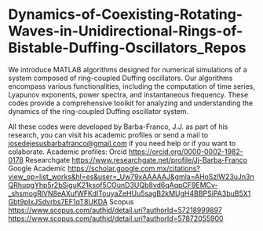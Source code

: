 # Dynamics-of-Coexisting-Rotating-Waves-in-Unidirectional-Rings-of-Bistable-Duffing-Oscillators_Repos
We introduce MATLAB algorithms designed for numerical simulations of a system composed of ring-coupled Duffing oscillators. 
Our algorithms encompass various functionalities, including the computation of time series, Lyapunov exponents, power spectra, and instantaneous frequency. 
These codes provide a comprehensive toolkit for analyzing and understanding the dynamics of the ring-coupled Duffing oscillator system.

All these codes were developed by Barba-Franco, J.J. as part of his research, you can visit his academic profiles or send a mail to josedejesusbarbafranco@gmail.com if you need help or if you want to colaborate.
Academic profiles: 
Orcid
https://orcid.org/0000-0002-1982-0178
Researchgate
https://www.researchgate.net/profile/Jj-Barba-Franco
Google Academic
https://scholar.google.com.mx/citations?view_op=list_works&hl=es&user=_Uw79xAAAAAJ&gmla=AHoSzlW23uJn3nQRhupgYhp5r2bSiguK21ksof5COunD3UQb8vd6qAqpCF9EMCv-_shsmogRlVN8eAXufWFKdITouyaZeHUu5sagB2kMUgH4BBPSiPA3buB5X1Gbt9pIxJSdvrbs7EF1qT8UKDA
Scopus
https://www.scopus.com/authid/detail.uri?authorId=57218999897
https://www.scopus.com/authid/detail.uri?authorId=57872055900

